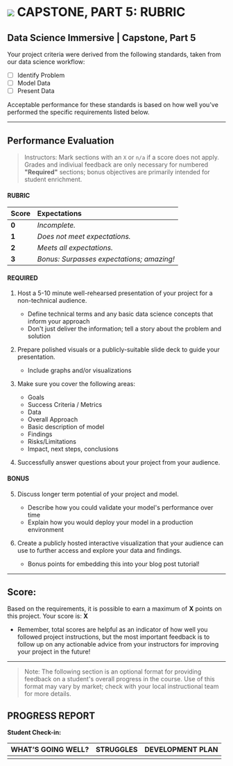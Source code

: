 # ![](https://ga-dash.s3.amazonaws.com/production/assets/logo-9f88ae6c9c3871690e33280fcf557f33.png) CAPSTONE, PART 5: RUBRIC

## Data Science Immersive | Capstone, Part 5		
Your project criteria were derived from the following standards, taken from our data science workflow:

- [ ] Identify Problem
- [ ] Model Data
- [ ] Present Data

Acceptable performance for these standards is based on how well you've performed the specific requirements listed below.

---

## Performance Evaluation
> Instructors: Mark sections with an `X` or `n/a` if a score does not apply. Grades and indiviual feedback are only necessary for numbered **"Required"** sections; bonus objectives are primarily intended for student enrichment.

#### RUBRIC

Score | Expectations
:--- | :---
**0** | _Incomplete._
**1** | _Does not meet expectations._
**2** | _Meets all expectations._
**3** | _Bonus: Surpasses expectations; amazing!_


#### REQUIRED

1. Host a 5-10 minute well-rehearsed presentation of your project for a non-technical audience.
   - Define technical terms and any basic data science concepts that inform your approach
   - Don't just deliver the information; tell a story about the problem and solution

2. Prepare polished visuals or a publicly-suitable slide deck to guide your presentation. 
   - Include graphs and/or visualizations

3. Make sure you cover the following areas:
   - Goals
   - Success Criteria / Metrics
   - Data
   - Overall Approach
   - Basic description of model
   - Findings
   - Risks/Limitations
   - Impact, next steps, conclusions
   
4. Successfully answer questions about your project from your audience.

#### BONUS

5. Discuss longer term potential of your project and model.
   - Describe how you could validate your model's performance over time
   - Explain how you would deploy your model in a production environment

6. Create a publicly hosted interactive visualization that your audience can use to further access and explore your data and findings.
   - Bonus points for embedding this into your blog post tutorial!

---

## Score:
Based on the requirements, it is possible to earn a maximum of  **X**  points on this project. Your score is: **X**

- Remember, total scores are helpful as an indicator of how well you followed project instructions, but the most important feedback is to follow up on any actionable advice from your instructors for improving your project in the future!

---

> Note: The following section is an optional format for providing feedback on a student's overall progress in the course. Use of this format may vary by market; check with your local instructional team for more details.

## PROGRESS REPORT
**Student Check-in:**

|WHAT’S GOING WELL?|STRUGGLES|DEVELOPMENT PLAN|
|---|---|---|
| | | |
